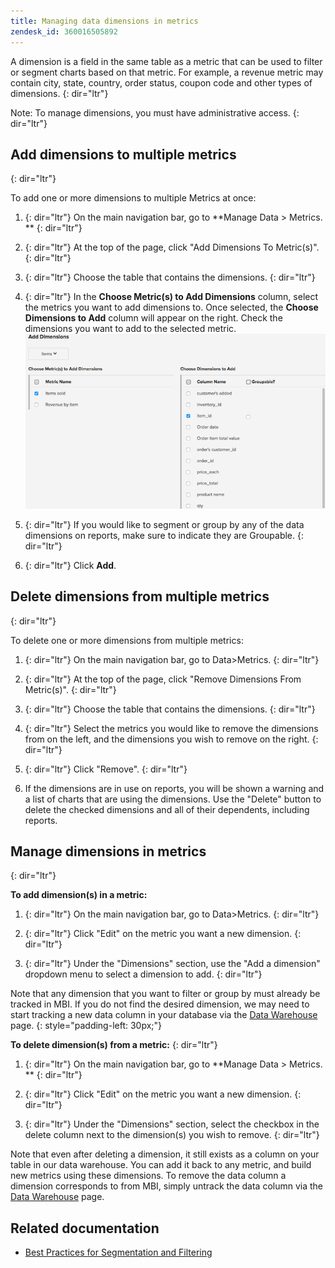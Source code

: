 ```yaml
---
title: Managing data dimensions in metrics
zendesk_id: 360016505892
---
```


A dimension is a field in the same table as a metric that can be used to filter or segment charts based on that metric. For example, a revenue metric may contain city, state, country, order status, coupon code and other types of dimensions.
{: dir="ltr"}

Note: To manage dimensions, you must have administrative access.
{: dir="ltr"}

## Add dimensions to multiple metrics
{: dir="ltr"}

To add one or more dimensions to multiple Metrics at once:

1. {: dir="ltr"} On the main navigation bar, go to **Manage Data > Metrics. **
    {: dir="ltr"}

1. {: dir="ltr"} At the top of the page, click "Add Dimensions To Metric(s)".
    {: dir="ltr"}

1. {: dir="ltr"} Choose the table that contains the dimensions.
    {: dir="ltr"}

1. {: dir="ltr"} In the **Choose Metric(s) to Add Dimensions** column, select the metrics you want to add dimensions to. Once selected, the **Choose Dimensions to Add** column will appear on the right. Check the dimensions you want to add to the selected metric.![](../../assets/Add_Dimensions.png)
1. {: dir="ltr"} If you would like to segment or group by any of the data dimensions on reports, make sure to indicate they are Groupable.
    {: dir="ltr"}

1. {: dir="ltr"} Click **Add**.

## Delete dimensions from multiple metrics
{: dir="ltr"}

To delete one or more dimensions from multiple metrics:

1. {: dir="ltr"} On the main navigation bar, go to Data>Metrics.
    {: dir="ltr"}

1. {: dir="ltr"} At the top of the page, click "Remove Dimensions From Metric(s)".
    {: dir="ltr"}

1. {: dir="ltr"} Choose the table that contains the dimensions.
    {: dir="ltr"}

1. {: dir="ltr"} Select the metrics you would like to remove the dimensions from on the left, and the dimensions you wish to remove on the right.
    {: dir="ltr"}

1. {: dir="ltr"} Click "Remove".
    {: dir="ltr"}

1. If the dimensions are in use on reports, you will be shown a warning and a list of charts that are using the dimensions. Use the "Delete" button to delete the checked dimensions and all of their dependents, including reports.

## Manage dimensions in metrics
{: dir="ltr"}

**To add dimension(s) in a metric:**

1. {: dir="ltr"} On the main navigation bar, go to Data>Metrics.
    {: dir="ltr"}

1. {: dir="ltr"} Click "Edit" on the metric you want a new dimension.
    {: dir="ltr"}

1. {: dir="ltr"} Under the "Dimensions" section, use the "Add a dimension" dropdown menu to select a dimension to add.
    {: dir="ltr"}

Note that any dimension that you want to filter or group by must already be tracked in MBI. If you do not find the desired dimension, we may need to start tracking a new data column in your database via the [Data Warehouse](../data-warehouse-mgr/tour-dwm.md) page.
{: style="padding-left: 30px;"}

**To delete dimension(s) from a metric:**
{: dir="ltr"}

1. {: dir="ltr"} On the main navigation bar, go to **Manage Data > Metrics. **
    {: dir="ltr"}

1. {: dir="ltr"} Click "Edit" on the metric you want a new dimension.
    {: dir="ltr"}

1. {: dir="ltr"} Under the "Dimensions" section, select the checkbox in the delete column next to the dimension(s) you wish to remove.
    {: dir="ltr"}

Note that even after deleting a dimension, it still exists as a column on your table in our data warehouse. You can add it back to any metric, and build new metrics using these dimensions. To remove the data column a dimension corresponds to from MBI, simply untrack the data column via the [Data Warehouse](../data-warehouse-mgr/tour-dwm.md) page.

## Related documentation

* [Best Practices for Segmentation and Filtering](../../best-practices/segment-filter.md)
